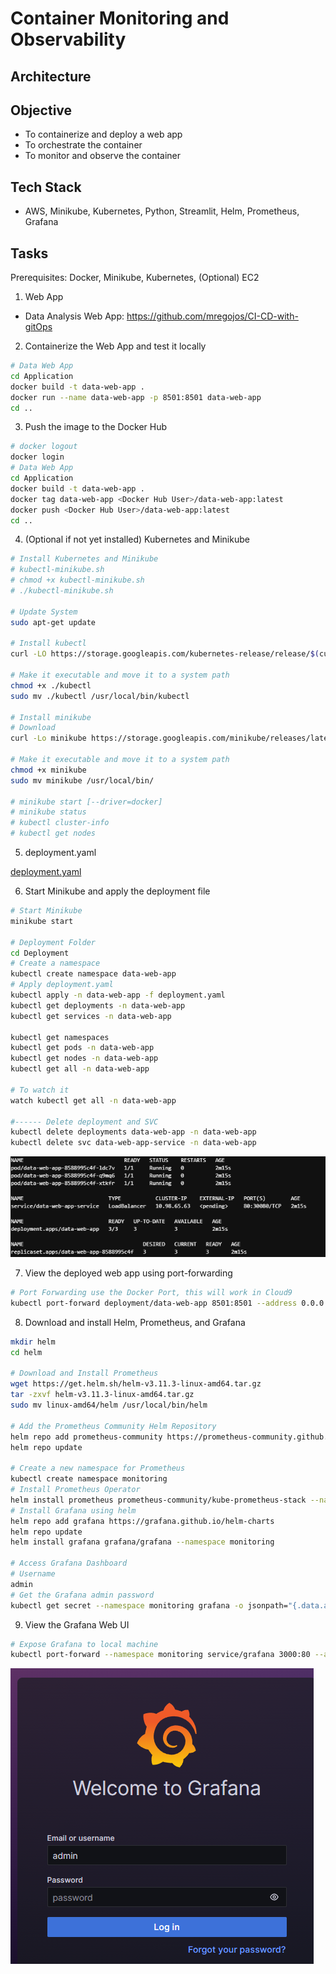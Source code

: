 # Container Monitoring and Observability

## Architecture

## Objective
* To containerize and deploy a web app
* To orchestrate the container
* To monitor and observe the container

## Tech Stack
* AWS, Minikube, Kubernetes, Python, Streamlit, Helm, Prometheus, Grafana

## Tasks
Prerequisites: Docker, Minikube, Kubernetes, (Optional) EC2

1. Web App
  * Data Analysis Web App: https://github.com/mregojos/CI-CD-with-gitOps

2. Containerize the Web App and test it locally
```sh
# Data Web App
cd Application
docker build -t data-web-app .
docker run --name data-web-app -p 8501:8501 data-web-app
cd ..
```

3. Push the image to the Docker Hub
```sh
# docker logout
docker login 
# Data Web App
cd Application
docker build -t data-web-app .
docker tag data-web-app <Docker Hub User>/data-web-app:latest
docker push <Docker Hub User>/data-web-app:latest
cd ..
```

4. (Optional if not yet installed) Kubernetes and Minikube 
```sh
# Install Kubernetes and Minikube
# kubectl-minikube.sh
# chmod +x kubectl-minikube.sh
# ./kubectl-minikube.sh

# Update System
sudo apt-get update

# Install kubectl
curl -LO https://storage.googleapis.com/kubernetes-release/release/$(curl -s https://storage.googleapis.com/kubernetes-release/release/stable.txt)/bin/linux/amd64/kubectl

# Make it executable and move it to a system path
chmod +x ./kubectl
sudo mv ./kubectl /usr/local/bin/kubectl

# Install minikube
# Download
curl -Lo minikube https://storage.googleapis.com/minikube/releases/latest/minikube-linux-amd64

# Make it executable and move it to a system path
chmod +x minikube
sudo mv minikube /usr/local/bin/

# minikube start [--driver=docker]
# minikube status
# kubectl cluster-info
# kubectl get nodes
```

5. deployment.yaml

[deployment.yaml](https://github.com/Mregojos/Monitoring-and-Observability/blob/main/Deployment/deployment.yaml)

6. Start Minikube and apply the deployment file

```sh
# Start Minikube
minikube start

# Deployment Folder
cd Deployment
# Create a namespace
kubectl create namespace data-web-app
# Apply deployment.yaml
kubectl apply -n data-web-app -f deployment.yaml
kubectl get deployments -n data-web-app
kubectl get services -n data-web-app

kubectl get namespaces
kubectl get pods -n data-web-app
kubectl get nodes -n data-web-app
kubectl get all -n data-web-app

# To watch it 
watch kubectl get all -n data-web-app

#------ Delete deployment and SVC
kubectl delete deployments data-web-app -n data-web-app
kubectl delete svc data-web-app-service -n data-web-app
```

![](https://github.com/Mregojos/Monitoring-and-Observability/blob/main/images/kubectl%20get%20all%20-n%20data-web-app.png)

7. View the deployed web app using port-forwarding
```sh
# Port Forwarding use the Docker Port, this will work in Cloud9
kubectl port-forward deployment/data-web-app 8501:8501 --address 0.0.0.0 -n data-web-app
```

8. Download and install Helm, Prometheus, and Grafana
```sh
mkdir helm
cd helm

# Download and Install Prometheus
wget https://get.helm.sh/helm-v3.11.3-linux-amd64.tar.gz
tar -zxvf helm-v3.11.3-linux-amd64.tar.gz
sudo mv linux-amd64/helm /usr/local/bin/helm

# Add the Prometheus Community Helm Repository
helm repo add prometheus-community https://prometheus-community.github.io/helm-charts
helm repo update

# Create a new namespace for Prometheus
kubectl create namespace monitoring
# Install Prometheus Operator
helm install prometheus prometheus-community/kube-prometheus-stack --namespace monitoring
# Install Grafana using helm
helm repo add grafana https://grafana.github.io/helm-charts
helm repo update
helm install grafana grafana/grafana --namespace monitoring

# Access Grafana Dashboard
# Username
admin
# Get the Grafana admin password
kubectl get secret --namespace monitoring grafana -o jsonpath="{.data.admin-password}" | base64 --decode ; echo
```

9. View the Grafana Web UI
```sh
# Expose Grafana to local machine
kubectl port-forward --namespace monitoring service/grafana 3000:80 --address 0.0.0.0
```

![Grafana](https://github.com/Mregojos/Monitoring-and-Observability/blob/main/images/Grafana.png)












